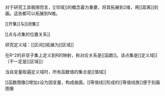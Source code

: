 
对于研究工具极限而言，[[邻域]]的概念最为重要，将其拓展到2维，用[[距离]]刻画。这些都可以拓展到N维。

[[开集]]与[[闭集]]

[[点与点集的位置关系]]

研究定义域：[[区间]]拓展为[[区域]]

在R^2的非空子集上定义到R的映射，称对应关系是[[函数]]。该点集是[[定义域]]（不一定是[[区域]]）

当自变量取遍定义域时，所有函数值的集合是[[值域]]

[[函数图像]]增加z设为因变量，构成曲面。[[等值线]]形成的[[等值线族]]便于刻画图像

